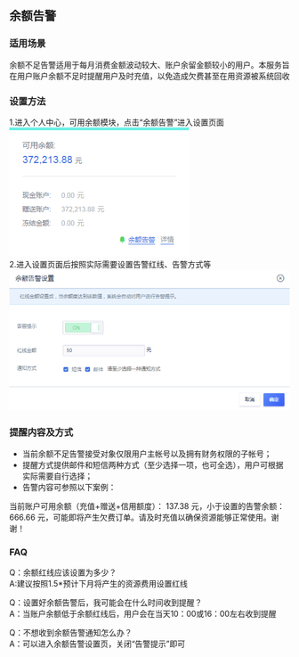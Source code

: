 ## 余额告警



### 适用场景

余额不足告警适用于每月消费金额波动较大、账户余留金额较小的用户。本服务旨在用户账户余额不足时提醒用户及时充值，以免造成欠费甚至在用资源被系统回收

### 设置方法

1.进入个人中心，可用余额模块，点击“余额告警”进入设置页面  
![](/images/alert_20190103110312.png)  
2.进入设置页面后按照实际需要设置告警红线、告警方式等  
![](/images/alert_20190103105829.png)

### 提醒内容及方式

  - 当前余额不足告警接受对象仅限用户主帐号以及拥有财务权限的子帐号；
  - 提醒方式提供邮件和短信两种方式（至少选择一项，也可全选），用户可根据实际需要自行选择；
  - 告警内容可参照以下案例：

当前账户可用余额（充值+赠送+信用额度）： 137.38 元，小于设置的告警余额： 666.66
元，可能即将产生欠费订单。请及时充值以确保资源能够正常使用。谢谢！

### FAQ

Q：余额红线应该设置为多少？  
A:建议按照1.5\*预计下月将产生的资源费用设置红线  
  
Q：设置好余额告警后，我可能会在什么时间收到提醒？  
A：当账户余额低于余额红线后，用户会在当天10：00或16：00左右收到提醒  
  
Q：不想收到余额告警通知怎么办？  
A：可以进入余额告警设置页，关闭“告警提示”即可
